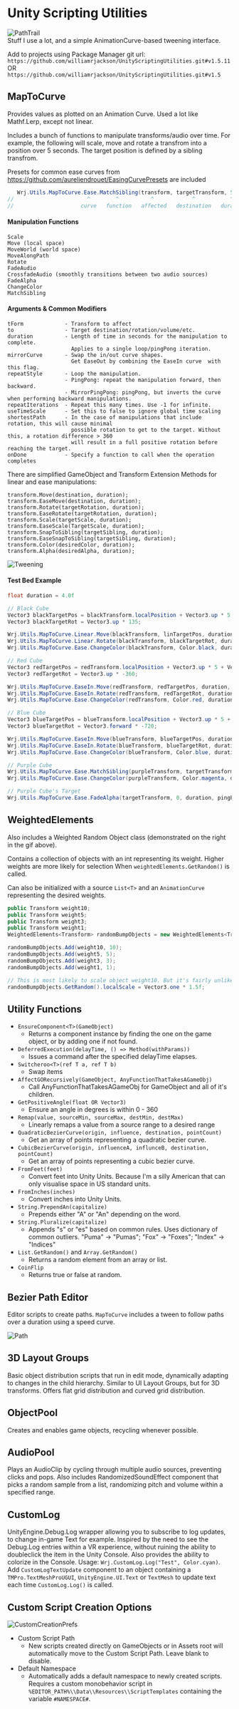 # Unity Scripting Utilities
![PathTrail](Smile.gif)    
Stuff I use a lot, and a simple AnimationCurve-based tweening interface.   

Add to projects using Package Manager git url:  
`https://github.com/williamrjackson/UnityScriptingUtilities.git#v1.5.11`   
OR   
`https://github.com/williamrjackson/UnityScriptingUtilities.git#v1.5`

## MapToCurve
Provides values as plotted on an Animation Curve. Used a lot like Mathf.Lerp, except not linear. 

Includes a bunch of functions to manipulate transforms/audio over time. For example, the following will scale, move and rotate a transfrom into a position over 5 seconds. The target position is defined by a sibling transfrom.

Presets for common ease curves from https://github.com/aureliendrouet/EasingCurvePresets are included
```C#
   Wrj.Utils.MapToCurve.Ease.MatchSibling(transform, targetTransform, 5f);
//                       ^        ^          ^            ^           ^
//                     curve   function   affected   destination   duration
```
#### Manipulation Functions
```
Scale
Move (local space)
MoveWorld (world space)
MoveAlongPath
Rotate
FadeAudio
CrossfadeAudio (smoothly transitions between two audio sources)
FadeAlpha
ChangeColor
MatchSibling
```
#### Arguments & Common Modifiers
```
tForm             - Transform to affect
to                - Target destination/rotation/volume/etc.
duration          - Length of time in seconds for the manipulation to complete. 
                    Applies to a single loop/pingPong iteration.
mirrorCurve       - Swap the in/out curve shapes. 
                    Get EaseOut by combining the EaseIn curve  with this flag.
repeatStyle       - Loop the manipulation.
                  - PingPong: repeat the manipulation forward, then backward.
                  - MirrorPingPong: pingPong, but inverts the curve when performing backward manipulations.
repeatIterations  - Repeat this many times. Use -1 for infinite.
useTimeScale      - Set this to false to ignore global time scaling
shortestPath      - In the case of manipulations that include rotation, this will cause minimal
                    possible rotation to get to the target. Without this, a rotation difference > 360 
                    will result in a full positive rotation before reaching the target.
onDone            - Specify a function to call when the operation completes
```
There are simplified GameObject and Transform Extension Methods for linear and ease manipulations:
```
transform.Move(destination, duration);
transform.EaseMove(destination, duration);
transform.Rotate(targetRotation, duration);
transform.EaseRotate(targetRotation, duration);
transform.Scale(targetScale, duration);
transform.EaseScale(TargetScale, duration);
transform.SnapToSibling(targetSibling, duration);
transform.EaseSnapToSibling(targetSibling, duration);
transform.Color(desiredColor, duration);
transform.Alpha(desiredAlpha, duration);
```
![Tweening](TweenExample.gif)    
#### Test Bed Example
```C#
float duration = 4.0f

// Black Cube
Vector3 blackTargetPos = blackTransform.localPosition + Vector3.up * 5 + Vector3.right * -1.5f;
Vector3 blackTargetRot = Vector3.up * 135;

Wrj.Utils.MapToCurve.Linear.Move(blackTransform, linTargetPos, duration, pingPong: 10);
Wrj.Utils.MapToCurve.Linear.Rotate(blackTransform, blackTargetRot, duration, shortestPath: false, pingPong: 10);
Wrj.Utils.MapToCurve.Ease.ChangeColor(blackTransform, Color.black, duration, pingPong: 10);

// Red Cube
Vector3 redTargetPos = redTransform.localPosition + Vector3.up * 5 + Vector3.right * .5f;
Vector3 redTargetRot = Vector3.up * -360;

Wrj.Utils.MapToCurve.EaseIn.Move(redTransform, redTargetPos, duration, mirrorCurve: false, pingPong: 10);
Wrj.Utils.MapToCurve.EaseIn.Rotate(redTransform, redTargetRot, duration, shortestPath: false, pingPong: 10);
Wrj.Utils.MapToCurve.Ease.ChangeColor(redTransform, Color.red, duration, pingPong: 10);

// Blue Cube
Vector3 blueTargetPos = blueTransform.localPosition + Vector3.up * 5 + Vector3.right * -.5f;
Vector3 blueTargetRot = Vector3.forward * -720;

Wrj.Utils.MapToCurve.EaseIn.Move(blueTransform, blueTargetPos, duration, mirrorCurve: true, pingPong: 10);
Wrj.Utils.MapToCurve.EaseIn.Rotate(blueTransform, blueTargetRot, duration, shortestPath: false, mirrorPingPong: 10);
Wrj.Utils.MapToCurve.Ease.ChangeColor(blueTransform, Color.blue, duration, pingPong: 10);

// Purple Cube
Wrj.Utils.MapToCurve.Ease.MatchSibling(purpleTransform, targetTransform, duration, pingPong: 10);
Wrj.Utils.MapToCurve.Ease.ChangeColor(purpleTransform, Color.magenta, duration, pingPong: 10);

// Purple Cube's Target
Wrj.Utils.MapToCurve.Ease.FadeAlpha(targetTransform, 0, duration, pingPong: 10);

```
## WeightedElements
Also includes a Weighted Random Object class (demonstrated on the right in the gif above).

Contains a collection of objects with an int representing its weight. Higher weights are more likely for selection When `weightedElements.GetRandom()` is called.   

Can also be initialized with a source `List<T>` and an `AnimationCurve` representing the desired weights.     

```C#
public Transform weight10;
public Transform weight5;
public Transform weight3;
public Transform weight1;
WeightedElements<Transform> randomBumpObjects = new WeightedElements<Transform>();

randomBumpObjects.Add(weight10, 10);
randomBumpObjects.Add(weight5, 5);
randomBumpObjects.Add(weight3, 3);
randomBumpObjects.Add(weight1, 1);

// This is most likely to scale object weight10. But it's fairly unlikely to scale weight1
randomBumpObjects.GetRandom().localScale = Vector3.one * 1.5f;
```

## Utility Functions
- `EnsureComponent<T>(GameObject)`
  - Returns a component instance by finding the one on the game object, or by adding one if not found.
- `DeferredExecution(delayTime, () => Method(withParams))`
  - Issues a command after the specified delayTime elapses.
- `Switcheroo<T>(ref T a, ref T b)`
  - Swap items
- `AffectGORecursively(GameObject, AnyFunctionThatTakesAGameObj)`
  - Call AnyFunctionThatTakesAGameObj for GameObject and all of it's children.
- `GetPositiveAngle(float OR Vector3)`
  - Ensure an angle in degrees is within 0 - 360
- `Remap(value, sourceMin, sourceMax, destMin, destMax)`
  - Linearly remaps a value from a source range to a desired range
- `QuadraticBezierCurve(origin, influence, destination, pointCount)`
  - Get an array of points representing a quadratic bezier curve. 
- `CubicBezierCurve(origin, influenceA, influnceB, destination, pointCount)`
  - Get an array of points representing a cubic bezier curve. 
- `FromFeet(feet)`
  - Convert feet into Unity Units. Because I'm a silly American that can only visualise space in US standard units.
- `FromInches(inches)`
  - Convert inches into Unity Units.    
- `String.PrependAn(capitalize)`
  - Prepends either "A" or "An" depending on the word.    
- `String.Pluralize(capitalize)`
  - Appends "s" or "es" based on common rules. Uses dictionary of common outliers. "Puma" -> "Pumas"; "Fox" -> "Foxes"; "Index" -> "Indices"    
- `List.GetRandom()` and `Array.GetRandom()`
  - Returns a random element from an array or list.    
- `CoinFlip`
  - Returns true or false at random.    

## Bezier Path Editor 
Editor scripts to create paths. `MapToCurve` includes a tween to follow paths over a duration using a speed curve.

![Path](PathFollowerExample.gif)    

## 3D Layout Groups
Basic object distribution scripts that run in edit mode, dynamically adapting to changes in the child hierarchy. Similar to UI Layout Groups, but for 3D transforms. Offers flat grid distribution and curved grid distribution.

## ObjectPool    
Creates and enables game objects, recycling whenever possible.

## AudioPool    
Plays an AudioClip by cycling through multiple audio sources, preventing clicks and pops. Also includes RandomizedSoundEffect component that picks a random sample from a list, randomizing pitch and volume within a specified range.

## CustomLog 
UnityEngine.Debug.Log wrapper allowing you to subscribe to log updates, to change in-game Text for example. Inspired by the need to see the Debug.Log entries within a VR experience, without ruining the ability to doubleclick the item in the Unity Console. Also provides the ability to colorize in the Console. Usage: `Wrj.CustomLog.Log("Test", Color.cyan)`. Add `CustomLogTextUpdate` component to an object containing a `TMPro.TextMeshProUGUI`, `UnityEngine.UI.Text` or `TextMesh` to update text each time `CustomLog.Log()` is called.

## Custom Script Creation Options  
![CustomCreationPrefs](Prefs.png)    

- Custom Script Path
  - New scripts created directly on GameObjects or in Assets root will automatically move to the Custom Script Path. Leave blank to disable.
- Default Namespace
  -  Automatically adds a default namespace to newly created scripts. Requires a custom monobehavior script in `%EDITOR_PATH%\\Data\\Resources\\ScriptTemplates` containing the variable `#NAMESPACE#`.
